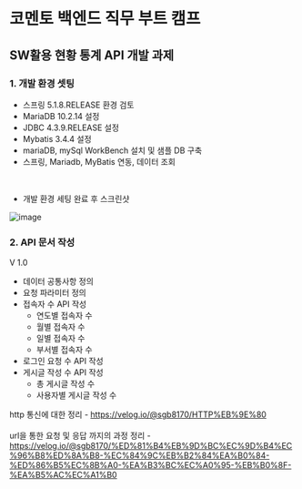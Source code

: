 # 코멘토 백엔드 직무 부트 캠프

## SW활용 현황 통계 API 개발 과제

### 1. 개발 환경 셋팅

-  스프링 5.1.8.RELEASE 환경 검토
-  MariaDB 10.2.14 설정
-  JDBC 4.3.9.RELEASE 설정
-  Mybatis 3.4.4 설정
-  mariaDB, mySql WorkBench 설치 및 샘플 DB 구축
-  스프링, Mariadb, MyBatis 연동, 데이터 조회

</br>

-  개발 환경 세팅 완료 후 스크린샷

![image](https://user-images.githubusercontent.com/71515740/200478547-074880b4-acb1-4560-aa7a-6185013faea4.png)


### 2. API 문서 작성
V 1.0

- 데이터 공통사항 정의
- 요청 파라미터 정의
- 접속자 수 API 작성
  + 연도별 접속자 수
  + 월별 접속자 수
  + 일별 접속자 수
  + 부서별 접속자 수
- 로그인 요청 수 API 작성
- 게시글 작성 수 API 작성
  + 총 게시글 작성 수
  + 사용자별 게시글 작성 수

http 통신에 대한 정리 - https://velog.io/@sgb8170/HTTP%EB%9E%80
</br> </br>
url을 통한 요청 및 응답 까지의 과정 정리 - https://velog.io/@sgb8170/%ED%81%B4%EB%9D%BC%EC%9D%B4%EC%96%B8%ED%8A%B8-%EC%84%9C%EB%B2%84%EA%B0%84-%ED%86%B5%EC%8B%A0-%EA%B3%BC%EC%A0%95-%EB%B0%8F-%EA%B5%AC%EC%A1%B0
